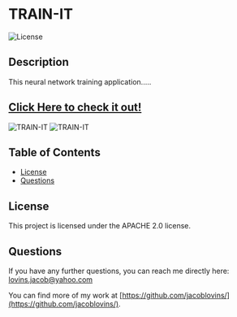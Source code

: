 # TRAIN-IT
      
    
![License](https://img.shields.io/badge/License-APACHE%202.0-blue.svg)

## Description

This neural network training application.....

## [Click Here to check it out!]()


​![TRAIN-IT](images/googleBooksSearch.png)
​![TRAIN-IT](images/googleBooksSaved.png)




## Table of Contents

* [License](#license)
* [Questions](#questions)



## License

This project is licensed under the APACHE 2.0 license.



## Questions

If you have any further questions, you can reach me directly here: lovins.jacob@yahoo.com

You can find more of my work at [https://github.com/jacoblovins/](https://github.com/jacoblovins/).
